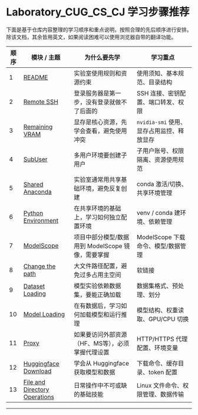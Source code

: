 # Laboratory_CUG_CS_CJ 学习步骤推荐

下面是基于仓库内容整理的学习顺序和重点说明，按照合理的先后顺序进行安排。
除该文档，其余皆用英文，如果阅读困难可以使用浏览器自带的翻译功能。

| 顺序 | 模块 / 主题 | 为什么要先学 | 学习重点 |
|------|-------------|--------------|----------|
| 1 | [README](https://github.com/arno0129/Laboratory_CUG_CS_CJ/blob/main/README.md) | 实验室使用规则和资源约束 | 使用须知、基本规范、目录结构 |
| 2 | [Remote SSH](https://github.com/arno0129/Laboratory_CUG_CS_CJ/blob/main/Remote%20SSH.md) | 登录服务器是第一步，没有登录就做不了后面的 | SSH 连接、密钥配置、端口转发、权限 |
| 3 | [Remaining VRAM](https://github.com/arno0129/Laboratory_CUG_CS_CJ/blob/main/Remaining%20VRAM.md) | 显存是核心资源，先学会查看，避免使用冲突 | `nvidia-smi` 使用、显存占用监控、释放显存 |
| 4 | [SubUser](https://github.com/arno0129/Laboratory_CUG_CS_CJ/blob/main/SubUser.md) | 多用户环境要创建子用户 | 子用户账号、权限隔离、资源使用规范 |
| 5 | [Shared Anaconda](https://github.com/arno0129/Laboratory_CUG_CS_CJ/blob/main/Shared%20Anaconda.md) | 实验室通常用共享基础环境，避免反复创建 | conda 激活/切换、共享环境管理 |
| 6 | [Python Environment](https://github.com/arno0129/Laboratory_CUG_CS_CJ/blob/main/Python%20Environment.md) | 在共享环境的基础上，学习如何独立配置环境 | venv / conda 建环境、依赖管理 |
| 7 | [ModelScope](https://github.com/arno0129/Laboratory_CUG_CS_CJ/blob/main/ModelScope.md) | 项目中部分模型/数据用到 ModelScope 镜像，需要掌握 | ModelScope 下载命令、模型/数据管理 |
| 8 | [Change the path](https://github.com/arno0129/Laboratory_CUG_CS_CJ/blob/main/Change%20the%20path.md) | 大文件路径配置，避免过多占用主空间 | 软链接 |
| 9 | [Dataset Loading](https://github.com/arno0129/Laboratory_CUG_CS_CJ/blob/main/Dataset%20Loading.md) | 模型实验依赖数据集，要能正确加载 | 数据集格式、预处理、划分 |
| 10 | [Model Loading](https://github.com/arno0129/Laboratory_CUG_CS_CJ/blob/main/Model%20Loading.md) | 在有数据后，学习如何加载模型和运行推理 | 模型结构、权重读取、GPU/CPU 切换 |
| 11 | [Proxy](https://github.com/arno0129/Laboratory_CUG_CS_CJ/blob/main/Proxy.md) | 如果要访问外部资源（HF、MS等），必须掌握代理设置 | HTTP/HTTPS 代理配置、环境变量 |
| 12 | [Huggingface Download](https://github.com/arno0129/Laboratory_CUG_CS_CJ/blob/main/Huggingface%20Download.md) | 学会从 Huggingface 获取模型和数据 | 下载命令、缓存目录、token 配置 |
| 13 | [File and Directory Operations](https://github.com/arno0129/Laboratory_CUG_CS_CJ/blob/main/File%20and%20Directory%20Operations.md) | 日常操作中不可或缺的基础技能 | Linux 文件命令、权限管理、数据传输 |

---
